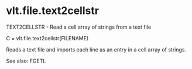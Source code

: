 # vlt.file.text2cellstr

  TEXT2CELLSTR - Read a cell array of strings from a text file
 
   C = vlt.file.text2cellstr(FILENAME)
 
   Reads a text file and imports each line as an entry 
   in a cell array of strings.
   
   See also: FGETL
